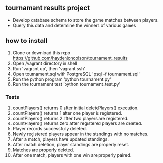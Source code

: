 ## tournament results project

- Develop database schema to store the game matches between players.
- Query this data and determine the winners of various games

## how to install

1. Clone or download this repo https://github.com/haydenjoncolson/tournament_results
2. Open /vagrant directory in shell
3. Run 'vagrant up', then 'vagrant ssh'
4. Open tournament.sql with PostgreSQL 'psql -f tournament.sql'
5. Run the python program 'python tournament.py'
6. Run the tournament test 'python tournament_test.py'

### Tests

1. countPlayers() returns 0 after initial deletePlayers() execution.
2. countPlayers() returns 1 after one player is registered.
3. countPlayers() returns 2 after two players are registered.
4. countPlayers() returns zero after registered players are deleted.
5. Player records successfully deleted.
6. Newly registered players appear in the standings with no matches.
7. After a match, players have updated standings.
8. After match deletion, player standings are properly reset.
9. Matches are properly deleted.
10. After one match, players with one win are properly paired.

